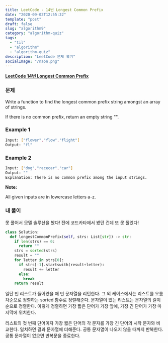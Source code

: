```yaml
---
title: LeetCode - 14번 Longest Common Prefix
date: "2020-09-02T12:55:32"
template: "post"
draft: false
slug: "algorithm9"
category: "algorithm-quiz"
tags:
  - "til"
  - "algorithm"
  - "algorithm-quiz"
description: "LeetCode 문제 복기"
socialImage: "/naon.png"
---
```


**[LeetCode 14번 Longest Common Prefix](https://leetcode.com/problems/longest-common-prefix/)**

### 문제
Write a function to find the longest common prefix string amongst an array of strings.

If there is no common prefix, return an empty string "".

### Example 1
```bash
Input: ["flower","flow","flight"]
Output: "fl"
```

### Example 2
```bash
Input: ["dog","racecar","car"]
Output: ""
Explanation: There is no common prefix among the input strings.
```

**Note:**

All given inputs are in lowercase letters a-z.

### 내 풀이
못 풀어서 모델 솔루션을 봤다! 전에 코드카타에서 봤던 건데 또 못 풀었다!

```python
class Solution:
  def longestCommonPrefix(self, strs: List[str]) -> str:
    if len(strs) == 0:
      return ""
    strs = sorted(strs)
    result = ""
    for letter in strs[0]:
      if strs[-1].startswith(result+letter):
        result += letter
      else:
        break
    return result
```

일단 빈 리스트가 들어왔을 때 빈 문자열을 리턴한다. 그 외 케이스에서는 리스트를 오름차순으로 정렬하는 sorted 함수로 정렬해준다. 문자열이 있는 리스트는 문자열의 길이순으로 정렬한다. 이렇게 정렬하면 가장 짧은 단어가 가장 앞에, 가장 긴 단어가 가장 마지막에 위치한다.

리스트의 첫 번째 단어이자 가장 짧은 단어의 각 문자를 가장 긴 단어의 시작 문자와 비교한다. 일치하면 결과 문자열에 더해준다. 공통 문자열이 나오지 않을 때까지 반복한다. 공통 문자열이 없으면 반복문을 종료한다.